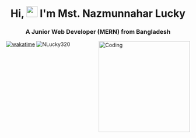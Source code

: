 <h1 align="center">Hi, <img src="https://emojis.slackmojis.com/emojis/images/1588315024/8823/hyperkitty.gif?1588315024" width="30" /> I'm Mst. Nazmunnahar Lucky</h1>
<h3 align="center">A Junior Web Developer (MERN) from Bangladesh</h3>
<img align="right" alt="Coding" width="250" h="auto" src="https://user-images.githubusercontent.com/74038190/216658123-b1fdfa47-8605-467a-ab8b-0e87a7916002.gif">

[![wakatime](https://wakatime.com/badge/user/018e9584-7169-4db4-aad5-e38d7dd27d26.svg)](https://wakatime.com/@018e9584-7169-4db4-aad5-e38d7dd27d26)
<a align="left"> <img src="https://komarev.com/ghpvc/?username=NLucky320&label=Profile%20views&color=0e75b6&style=flat" alt="NLucky320" /> </a>
<!--
**NLucky320/NLucky320** is a ✨ _special_ ✨ repository because its `README.md` (this file) appears on your GitHub profile.

Here are some ideas to get you started:

- 🔭 I’m currently working on ...
- 🌱 I’m currently learning ...
- 👯 I’m looking to collaborate on ...
- 🤔 I’m looking for help with ...
- 💬 Ask me about ...
- 📫 How to reach me: ...
- 😄 Pronouns: ...
- ⚡ Fun fact: ...
-->
